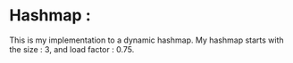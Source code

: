 
# Hashmap :
This is my implementation to a dynamic hashmap.
My hashmap starts with the size : 3, and load factor : 0.75.
